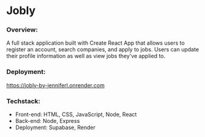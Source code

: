 # Jobly
### Overview:
A full stack application built with Create React App that allows users to register an account, search companies, and apply to jobs. Users can update their profile information as well as view jobs they've applied to.

### Deployment:
https://jobly-by-jenniferl.onrender.com

### Techstack:
- Front-end: HTML, CSS, JavaScript, Node, React
- Back-end: Node, Express
- Deployment: Supabase, Render
